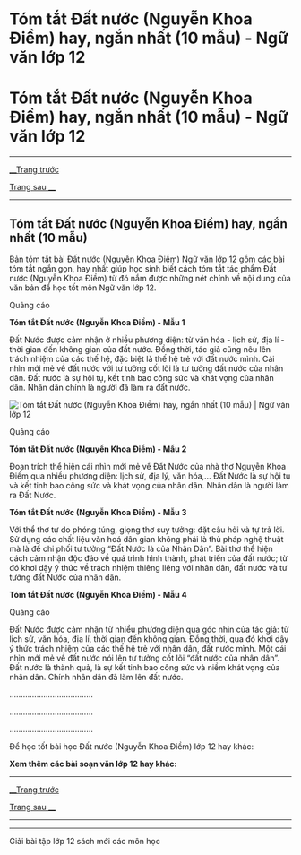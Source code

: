# Tóm tắt Đất nước (Nguyễn Khoa Điềm) hay, ngắn nhất (10 mẫu) - Ngữ văn lớp 12

# Tóm tắt Đất nước (Nguyễn Khoa Điềm) hay, ngắn nhất (10 mẫu) - Ngữ văn lớp 12

* * *

[__Trang trước](https://vietjack.com/soan-van-lop-12/dat-nuoc.jsp)

[Trang sau __](https://vietjack.com/soan-van-lop-12/dat-nuoc.jsp)

* * *

## Tóm tắt Đất nước (Nguyễn Khoa Điềm) hay, ngắn nhất (10 mẫu)

Bản tóm tắt bài Đất nước (Nguyễn Khoa Điềm) Ngữ văn lớp 12 gồm các bài tóm tắt ngắn gọn, hay nhất giúp học sinh biết cách tóm tắt tác phẩm Đất nước (Nguyễn Khoa Điềm) từ đó nắm được những nét chính về nội dung của văn bản để học tốt môn Ngữ văn lớp 12.

Quảng cáo

**Tóm tắt Đất nước (Nguyễn Khoa Điềm) - Mẫu 1**

Đất Nước được cảm nhận ở nhiều phương diện: từ văn hóa - lịch sử, địa lí - thời gian đến không gian của đất nước. Đồng thời, tác giả cũng nêu lên trách nhiệm của các thế hệ, đặc biệt là thế hệ trẻ với đất nước mình. Cái nhìn mới mẻ về đất nước với tư tưởng cốt lõi là tư tưởng đất nước của nhân dân. Đất nước là sự hội tụ, kết tinh bao công sức và khát vọng của nhân dân. Nhân dân chính là người đã làm ra đất nước.

![Tóm tắt Đất nước \(Nguyễn Khoa Điềm\) hay, ngắn nhất \(10 mẫu\) | Ngữ văn lớp 12](https://vietjack.com/soan-van-lop-12/images/tom-tat-dat-nuoc.PNG)

Quảng cáo

**Tóm tắt Đất nước (Nguyễn Khoa Điềm) - Mẫu 2**

Đoạn trích thể hiện cái nhìn mới mẻ về Đất Nước của nhà thơ Nguyễn Khoa Điềm qua nhiều phương diện: lịch sử, địa lý, văn hóa,… Đất Nước là sự hội tụ và kết tinh bao công sức và khát vọng của nhân dân. Nhân dân là người làm ra Đất Nước.

**Tóm tắt Đất nước (Nguyễn Khoa Điềm) - Mẫu 3**

Với thể thơ tự do phóng túng, giọng thơ suy tưởng: đặt câu hỏi và tự trả lời. Sử dụng các chất liệu văn hoá dân gian không phải là thủ pháp nghệ thuật mà là để chi phối tư tưởng “Đất Nước là của Nhân Dân”. Bài thơ thể hiện cách cảm nhận độc đáo về quá trình hình thành, phát triển của đất nước; từ đó khơi dậy ý thức về trách nhiệm thiêng liêng với nhân dân, đất nước và tư tưởng đất Nước của nhân dân.

**Tóm tắt Đất nước (Nguyễn Khoa Điềm) - Mẫu 4**

Quảng cáo

Đất Nước được cảm nhận từ nhiều phương diện qua góc nhìn của tác giả: từ lịch sử, văn hóa, địa lí, thời gian đến không gian. Đồng thời, qua đó khơi dậy ý thức trách nhiệm của các thế hệ trẻ với nhân dân, đất nước mình. Một cái nhìn mới mẻ về đất nước nói lên tư tưởng cốt lõi “đất nước của nhân dân”. Đất nước là thành quả, là sự kết tinh bao công sức và niềm khát vọng của nhân dân. Chính nhân dân đã làm lên đất nước.

.....................................

.....................................

.....................................

Để học tốt bài học Đất nước (Nguyễn Khoa Điềm) lớp 12 hay khác:

**Xem thêm các bài soạn văn lớp 12 hay khác:**

* * *

[__Trang trước](https://vietjack.com/soan-van-lop-12/dat-nuoc.jsp)

[Trang sau __](https://vietjack.com/soan-van-lop-12/dat-nuoc.jsp)

* * *

* * *

Giải bài tập lớp 12 sách mới các môn học
